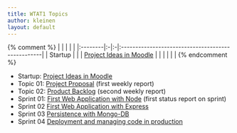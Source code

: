 ```yaml
---
title: WTAT1 Topics
author: kleinen
layout: default
---
```

{% comment %}
|         |  |  |                                                   |
|:--------|:-|:-|:--------------------------------------------------|
| Startup |  |  | [Project Ideas in Moodle](topic-00-project-ideas) |
|         |  |  |                                                   |
{% endcomment %}

* Startup: [Project Ideas in Moodle](topic-00-project-ideas)
* Topic 01: [Project Proposal](topic-01-proposal) (first weekly report)
* Topic 02: [Product Backlog](topic-02-backlog) (second weekly report)
* Sprint 01: [First Web Application with Node](topic-03-first-node-app) (first status report on sprint)
* Sprint 02  [First Web Application with Express](topic-04-first-express-app)
* Sprint 03  [Persistence with Mongo-DB](topic-05-mongo)
* Sprint 04  [Deployment and managing code in production](topic-06-deployment)
